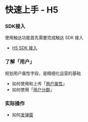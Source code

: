 # 快速上手 - H5

### **SDK接入**

使用触达功能首先需要完成触达 SDK 接入

* [H5 SDK 接入](developers/integrations/h5-sdk.md)

### **了解「用户」**

规划用户属性字段，是精细化运营的基础

* 如何使用和上传「[用户属性](https://docs.growingio.com/docs/introduction/data-definition/uservar/)」
* 如何使用「[用户分群](https://docs.growingio.com/docs/product-manual/uesr-analysis/segmentations/)」

### **实际操作**

* 如何[发弹窗](product-manual/popup/h5.md)



